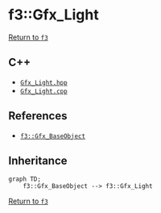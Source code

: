 # f3::Gfx_Light

[Return to `f3`](/docs/f3.md)

## C++

- [`Gfx_Light.hpp`](/src/f3/Gfx_Light.hpp)
- [`Gfx_Light.cpp`](/src/f3/Gfx_Light.cpp)

## References

- [`f3::Gfx_BaseObject`](/docs/f3/Gfx_BaseObject.md)

## Inheritance

```mermaid
graph TD;
    f3::Gfx_BaseObject --> f3::Gfx_Light
```

[Return to `f3`](/docs/f3.md)